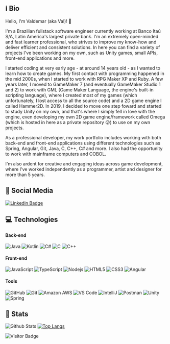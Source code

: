 ## :information_source: Bio
Hello, I'm Valdemar (aka Val)! 👋

I'm a Brazilian fullstack software engineer currently working at Banco Itaú S/A, Latin America's largest private bank. I'm an extremely open-minded and fast learner professional, who strives to improve my know-how and deliver efficient and consistent solutions.
In here you can find a variety of projects I've been working on my own, such as Unity games, small APIs, front-end applications and more.

I started coding at very early age - at around 14 years old - as I wanted to learn how to create games. My first contact with programming happened in the mid 2000s, when I started to work with RPG Maker XP and Ruby. A few years later, I moved to GameMaker 7 (and eventually GameMaker Studio 1 and 2) to work with GML (Game Maker Language, the engine's built-in scripting language), where I created most of my games (which unfortunately, I lost access to all the source code) and a 2D game engine I called Hammer2D.
In 2019, I decided to move one step foward and started to study Unity on my own, and that's where I simply fell in love with the engine, even developing my own 2D game engine/framework called Omega (which is hosted in here as a private repository :stuck_out_tongue:) to use on my own projects.

As a professional developer, my work portfolio includes working with both back-end and front-end applications using different technologies such as Spring, Angular, Git, Java, C, C++, C# and more. I also had the opportunity to work with mainframe computers and COBOL.

I'm also ardent for creative and engaging ideas across game development, where I've worked independently as a programmer, artist and designer for more than 5 years.
## :pushpin: Social Media

[![Linkedin Badge](https://img.shields.io/badge/-valdmel-blue?style=flat-square&logo=Linkedin&logoColor=white&link=https://www.linkedin.com/in/valdemar-m-neves-jr-51619a147/)](https://www.linkedin.com/in/valdemar-m-neves-jr-51619a147/)

## :computer: Technologies

#### Back-end
![Java](https://img.shields.io/badge/-Java-E34A86?style=flat-square&logo=java)
![Kotlin]( https://img.shields.io/badge/-Kotlin-black?style=flat-square&logo=kotlin)
![C#](https://img.shields.io/badge/C%23-%23239120?style=flat-square&logo=c-sharp&logoColor=white)
![C](https://img.shields.io/badge/-C-007ACC?style=flat-square&logo=c)
![C++](https://img.shields.io/badge/-C++-007ACC?style=flat-square&logo=c%2B%2B)

#### Front-end
![JavaScript](https://img.shields.io/badge/-JavaScript-%23F7DF1C?style=flat-square&logo=javascript&logoColor=000000&labelColor=%23F7DF1C&color=%23FFCE5A)
![TypeScript](https://img.shields.io/badge/-TypeScript-007ACC?style=flat-square&logo=typescript&logoColor=white)
![Nodejs](https://img.shields.io/badge/-Nodejs-black?style=flat-square&logo=Node.js)
![HTML5](https://img.shields.io/badge/-HTML5-E34F26?style=flat-square&logo=html5&logoColor=white)
![CSS3](https://img.shields.io/badge/-CSS3-1572B6?style=flat-square&logo=css3)
![Angular](https://img.shields.io/badge/-Angular-c14438?style=flat-square&logo=angular)

#### Tools
![GitHub](https://img.shields.io/badge/-GitHub-181717?style=flat-square&logo=github)
![Git](https://img.shields.io/badge/-Git-black?style=flat-square&logo=git)
![Amazon AWS](https://img.shields.io/badge/Amazon%20AWS-232F3E?style=flat-square&logo=amazon-aws)
![VS Code](https://img.shields.io/badge/-VSCode-%23007ACC?style=flat-square&logo=visual-studio-code)
![IntelliJ](https://img.shields.io/badge/-IntelliJ%20IDEA-black?style=flat-square&logo=jetbrains)
![Postman](https://img.shields.io/badge/Postman-black?style=flat-square&logo=postman)
![Unity](https://img.shields.io/badge/Unity-232F3E?style=flat-square&logo=unity)
![Spring](https://img.shields.io/badge/Spring-005571?style=flat-square&logo=spring)

## :pencil: Stats
![Github Stats](https://github-readme-stats.vercel.app/api?username=valdmel&count_private=true&show_icons=true&include_all_commits=true)
[![Top Langs](https://github-readme-stats.vercel.app/api/top-langs/?username=valdmel&layout=compact&theme=merko)](https://github.com/anuraghazra/github-readme-stats)

![Visitor Badge](https://visitor-badge.laobi.icu/badge?page_id=valdmel.valdmel)
